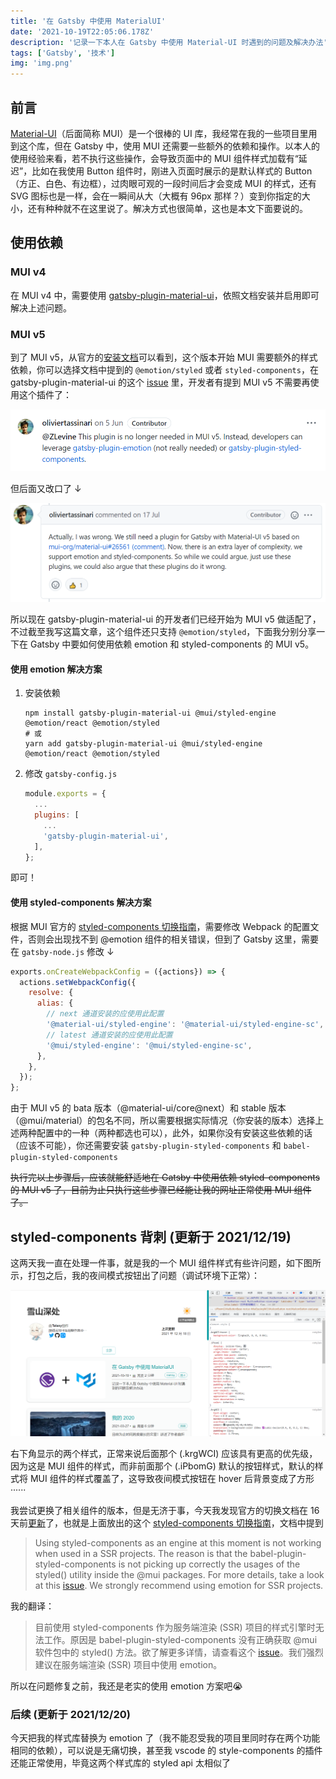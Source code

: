 ```yaml
---
title: '在 Gatsby 中使用 MaterialUI'
date: '2021-10-19T22:05:06.178Z'
description: '记录一下本人在 Gatsby 中使用 Material-UI 时遇到的问题及解决办法'
tags: ['Gatsby', '技术']
img: 'img.png'
---
```


## 前言

[Material-UI](https://mui.com/zh/)（后面简称 MUI）是一个很棒的 UI 库，我经常在我的一些项目里用到这个库，但在 Gatsby 中，使用 MUI 还需要一些额外的依赖和操作。以本人的使用经验来看，若不执行这些操作，会导致页面中的 MUI 组件样式加载有“延迟”，比如在我使用 Button 组件时，刚进入页面时展示的是默认样式的 Button（方正、白色、有边框），过肉眼可观的一段时间后才会变成 MUI 的样式，还有 SVG 图标也是一样，会在一瞬间从大（大概有 96px 那样？）变到你指定的大小，还有种种就不在这里说了。解决方式也很简单，这也是本文下面要说的。

## 使用依赖

### MUI v4

在 MUI v4 中，需要使用 [gatsby-plugin-material-ui](https://www.gatsbyjs.com/plugins/gatsby-plugin-material-ui/)，依照文档安装并启用即可解决上述问题。

### MUI v5

到了 MUI v5，从官方的[安装文档](https://mui.com/zh/getting-started/installation/)可以看到，这个版本开始 MUI 需要额外的样式依赖，你可以选择文档中提到的 `@emotion/styled` 或者 `styled-components`，在 gatsby-plugin-material-ui 的这个 [issue](https://github.com/hupe1980/gatsby-plugin-material-ui/issues/70) 里，开发者有提到 MUI v5 不需要再使用这个插件了：

![github01](./github01.png)

但后面又改口了 ↓

![github02](./github02.png)

所以现在 gatsby-plugin-material-ui 的开发者们已经开始为 MUI v5 做适配了，不过截至我写这篇文章，这个组件还只支持 `@emotion/styled`，下面我分别分享一下在 Gatsby 中要如何使用依赖 emotion 和 styled-components 的 MUI v5。

#### 使用 emotion 解决方案

1. 安装依赖

   ```shell
   npm install gatsby-plugin-material-ui @mui/styled-engine @emotion/react @emotion/styled
   # 或
   yarn add gatsby-plugin-material-ui @mui/styled-engine @emotion/react @emotion/styled
   ```

2. 修改 `gatsby-config.js`

   ```js
   module.exports = {
     ...
     plugins: [
       ...
       'gatsby-plugin-material-ui',
     ],
   };
   ```

即可！

#### 使用 styled-components 解决方案

根据 MUI 官方的 [styled-components 切换指南](https://mui.com/zh/guides/styled-engine/)，需要修改 Webpack 的配置文件，否则会出现找不到 @emotion 组件的相关错误，但到了 Gatsby 这里，需要在 `gatsby-node.js` 修改 ↓

```js
exports.onCreateWebpackConfig = ({actions}) => {
  actions.setWebpackConfig({
    resolve: {
      alias: {
        // next 通道安装的应使用此配置
        '@material-ui/styled-engine': '@material-ui/styled-engine-sc',
        // latest 通道安装的应使用此配置
        '@mui/styled-engine': '@mui/styled-engine-sc',
      },
    },
  });
};
```

由于 MUI v5 的 bata 版本（@material-ui/core@next）和 stable 版本（@mui/material）的包名不同，所以需要根据实际情况（你安装的版本）选择上述两种配置中的一种（两种都选也可以），此外，如果你没有安装这些依赖的话（应该不可能），你还需要安装 `gatsby-plugin-styled-components` 和 `babel-plugin-styled-components`

~~执行完以上步骤后，应该就能舒适地在 Gatsby 中使用依赖 styled-components 的 MUI v5 了，目前为止只执行这些步骤已经能让我的网址正常使用 MUI 组件了。~~

## styled-components 背刺 (更新于 2021/12/19)

这两天我一直在处理一件事，就是我的一个 MUI 组件样式有些许问题，如下图所示，打包之后，我的夜间模式按钮出了问题（调试环境下正常）：

![为什么被覆盖了](./2021-12-19.png)

右下角显示的两个样式，正常来说后面那个 (.krgWCI) 应该具有更高的优先级，因为这是 MUI 组件的样式，而非前面那个 (.iPbomG) 默认的按钮样式，默认的样式将 MUI 组件的样式覆盖了，这导致夜间模式按钮在 hover 后背景变成了方形······

我尝试更换了相关组件的版本，但是无济于事，今天我发现官方的切换文档在 16 天前[更新](https://github.com/mui-org/material-ui/pull/30026)了，也就是上面放出的这个 [styled-components 切换指南](https://mui.com/zh/guides/styled-engine/)，文档中提到

> Using styled-components as an engine at this moment is not working when used in a SSR projects. The reason is that the babel-plugin-styled-components is not picking up correctly the usages of the styled() utility inside the @mui packages. For more details, take a look at this [issue](https://github.com/mui-org/material-ui/issues/29742). We strongly recommend using emotion for SSR projects.

我的翻译：

> 目前使用 styled-components 作为服务端渲染 (SSR) 项目的样式引擎时无法工作。原因是 babel-plugin-styled-components 没有正确获取 @mui 软件包中的 styled() 方法。欲了解更多详情，请查看这个 [issue](https://github.com/mui-org/material-ui/issues/29742)。我们强烈建议在服务端渲染 (SSR) 项目中使用 emotion。

所以在问题修复之前，我还是老实的使用 emotion 方案吧😭

### 后续 (更新于 2021/12/20)

今天把我的样式库替换为 emotion 了（我不能忍受我的项目里同时存在两个功能相同的依赖），可以说是无痛切换，甚至我 vscode 的  style-components 的插件还能正常使用，毕竟这两个样式库的 styled api 太相似了
